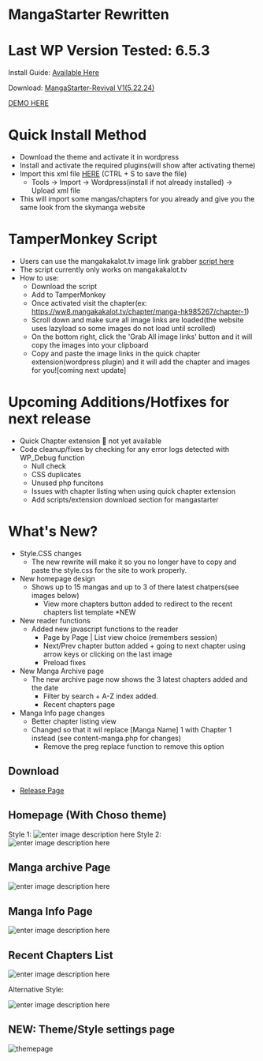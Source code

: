 # MangaStarter Rewritten

# Last WP Version Tested: 6.5.3

Install Guide: [Available Here](https://skyha.rf.gd/mangastarter-install-guide/)

Download: [MangaStarter-Revival V1(5.22.24)](https://github.com/sykhangdha/mangareader-wp/releases/download/Revival1/MangaStarter-RevivalV1.zip)

[DEMO HERE
](http://skymanga.42web.io/)

# Quick Install Method
- Download the theme and activate it in wordpress
- Install and activate the required plugins(will show after activating theme)
- Import this xml file [HERE](https://raw.githubusercontent.com/sykhangdha/mangareader-wp/main/skymanga.WordPress.2024-05-26.xml) (CTRL + S  to save the file)
  	- Tools -> Import -> Wordpress(install if not already installed) -> Upload xml file
- This will import some mangas/chapters for you already and give you the same look from the skymanga website

# TamperMonkey Script
- Users can use the mangakakalot.tv image link grabber [script here](https://github.com/sykhangdha/mangareader-wp/tree/main/tampermonkey_script)
- The script currently only works on mangakakalot.tv
- How to use:
  	- Download the script
  	- Add to TamperMonkey
  	- Once activated visit the chapter(ex: https://ww8.mangakakalot.tv/chapter/manga-hk985267/chapter-1)
  	- Scroll down and make sure all image links are loaded(the website uses lazyload so some images do not load until scrolled)
  	- On the bottom right, click the 'Grab All image links' button and it will copy the images into your clipboard
  	- Copy and paste the image links in the quick chapter extension(wordpress plugin) and it will add the chapter and images for you![coming next update]

# Upcoming Additions/Hotfixes for next release
- Quick Chapter extension 🚨 not yet available
- Code cleanup/fixes by checking for any error logs detected with WP_Debug function
  	- Null check
  	- CSS duplicates
  	- Unused php funcitons
  	- Issues with chapter listing when using quick chapter extension
  	- Add scripts/extension download section for mangastarter

# What's New?

 - Style.CSS changes
	 - The new rewrite will make it so you no longer have to copy and paste the style.css for the site to work properly.
- New homepage design
	 - Shows up to 15 mangas and up to 3 of there latest chatpers(see images below)
		 - View more chapters button added to redirect to the recent chapters list template *NEW
 - New reader functions
	 - Added new javascript functions to the reader
		 - Page by Page | List view choice (remembers session)
		 - Next/Prev chapter button added + going to next chapter using arrow keys or clicking on the last image
		 - Preload fixes
 - New Manga Archive page
	 - The new archive page now shows the 3 latest chapters added and the date
         - Filter by search + A-Z index added.
         - Recent chapters page
 - Manga Info page changes
	 - Better chapter listing view
	 - Changed so that it wil replace [Manga Name] 1 with Chapter 1 instead (see content-manga.php for changes)
		 - Remove the preg replace function to remove this option

## Download

- [Release Page](https://github.com/sykhangdha/mangareader-wp/releases)


## Homepage (With Choso theme)
Style 1:
![enter image description here](http://i.epvpimg.com/Z1oFbab.png)
Style 2:
![enter image description here](http://i.epvpimg.com/1RL9cab.png)

## Manga archive Page

![enter image description here](http://i.epvpimg.com/blp3bab.png)

## Manga Info Page

![enter image description here](http://i.epvpimg.com/WTvfdab.png)

## Recent Chapters List

![enter image description here](http://epvpimg.com/g5lzcab.png)

Alternative Style:

![enter image description here](http://i.epvpimg.com/gQJebab.png)

## NEW: Theme/Style settings page

![themepage](http://i.epvpimg.com/ltKVcab.png)

